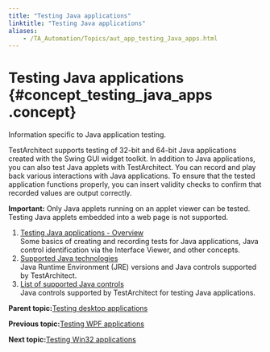 ```yaml
--- 
title: "Testing Java applications"
linktitle: "Testing Java applications"
aliases: 
    - /TA_Automation/Topics/aut_app_testing_Java_apps.html
---
```

# Testing Java applications {#concept_testing_java_apps .concept}

Information specific to Java application testing.

TestArchitect supports testing of 32-bit and 64-bit Java applications created with the Swing GUI widget toolkit. In addition to Java applications, you can also test Java applets with TestArchitect. You can record and play back various interactions with Java applications. To ensure that the tested application functions properly, you can insert validity checks to confirm that recorded values are output correctly.

**Important:** Only Java applets running on an applet viewer can be tested. Testing Java applets embedded into a web page is not supported.

1.  [Testing Java applications - Overview](../../TA_Automation/Topics/aut_app_testing_Java_apps_basics.html)  
Some basics of creating and recording tests for Java applications, Java control identification via the Interface Viewer, and other concepts.
2.  [Supported Java technologies](../../TA_Automation/Topics/aut_app_testing_Java_apps_supported_technology.html)  
Java Runtime Environment \(JRE\) versions and Java controls supported by TestArchitect.
3.  [List of supported Java controls](../../TA_Automation/Topics/aut_app_testing_Java_apps_supported_controls.html)  
Java controls supported by TestArchitect for testing Java applications.

**Parent topic:**[Testing desktop applications](../../TA_Automation/Topics/aut_app_testing_desktop.html)

**Previous topic:**[Testing WPF applications](../../TA_Automation/Topics/aut_app_testing_WPF_apps.html)

**Next topic:**[Testing Win32 applications](../../TA_Automation/Topics/aut_app_testing_Win32_apps.html)

